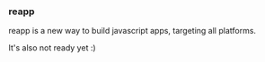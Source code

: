 ### reapp

reapp is a new way to build javascript apps, targeting all platforms.

It's also not ready yet :)